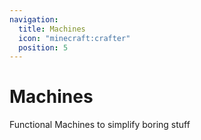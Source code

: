 ```yaml
---
navigation:
  title: Machines
  icon: "minecraft:crafter"
  position: 5
---
```


# Machines

Functional Machines to simplify boring stuff

<CategoryIndex category="machines"></CategoryIndex>
